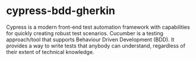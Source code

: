 # cypress-bdd-gherkin
   
       
Cypress is a modern front-end test automation framework with capabilities for quickly creating robust test scenarios. Cucumber is a testing approach/tool that supports Behaviour Driven Development (BDD). It provides a way to write tests that anybody can understand, regardless of their extent of technical knowledge. 
 
  
 
 
 
